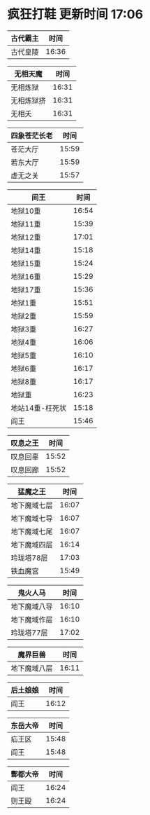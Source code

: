 # 疯狂打鞋 更新时间 17:06

| 古代霸主   | 时间    |
|--------|-------|
| 古代皇陵 | 16:36 |

| 无相天魔   | 时间    |
|--------|-------|
| 无相炼狱 | 16:31 |
| 无相炼狱挤 | 16:31 |
| 无相夭 | 16:31 |

| 四象苍茫长老   | 时间    |
|--------|-------|
| 苍茫大厅 | 15:59 |
| 若东大厅 | 15:59 |
| 虚无之关 | 15:57 |

| 间王   | 时间    |
|--------|-------|
| 地狱10重 | 16:54 |
| 地狱11重 | 15:39 |
| 地狱12重 | 17:01 |
| 地狱14重 | 15:18 |
| 地狱15重 | 15:24 |
| 地狱16重 | 15:29 |
| 地狱17重 | 15:36 |
| 地狱1重 | 15:51 |
| 地狱2重 | 15:59 |
| 地狱3重 | 16:27 |
| 地狱4重 | 16:06 |
| 地狱5重 | 16:10 |
| 地狱6重 | 16:17 |
| 地狱8重 | 16:17 |
| 地狱重 | 16:23 |
| 地站14重-枉死状 | 15:18 |
| 阎王 | 15:46 |

| 叹息之王   | 时间    |
|--------|-------|
| 叹息回辜 | 15:52 |
| 叹息回廊 | 15:52 |

| 猛魔之王   | 时间    |
|--------|-------|
| 地下魔域七层 | 16:07 |
| 地下魔域七导 | 16:07 |
| 地下魔域七尾 | 16:07 |
| 地下魔域四层 | 16:14 |
| 玲珑塔78层 | 17:03 |
| 铁血魔宫 | 15:49 |

| 鬼火人马   | 时间    |
|--------|-------|
| 地下魔域八导 | 16:10 |
| 地下魔域作层 | 16:10 |
| 玲珑塔77层 | 17:02 |

| 魔界巨兽   | 时间    |
|--------|-------|
| 地下魔域八层 | 16:11 |

| 后土娘娘   | 时间    |
|--------|-------|
| 阎王 | 16:12 |

| 东岳大帝   | 时间    |
|--------|-------|
| 疝王区 | 15:48 |
| 阎王 | 15:48 |

| 酆都大帝   | 时间    |
|--------|-------|
| 阎王 | 16:24 |
| 则王殴 | 16:24 |